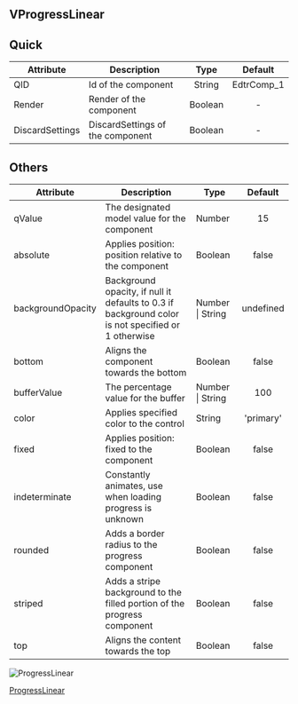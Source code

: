 ## VProgressLinear

## Quick

| Attribute       | Description                      |  Type   |  Default   |
| --------------- | -------------------------------- | :-----: | :--------: |
| QID             | Id of the component              | String  | EdtrComp_1 |
| Render          | Render of the component          | Boolean |     -      |
| DiscardSettings | DiscardSettings of the component | Boolean |     -      |



## Others

| Attribute         | Description                                                  | Type             |  Default  |
| ----------------- | ------------------------------------------------------------ | ---------------- | :-------: |
| qValue            | The designated model value for the component                 | Number           |    15     |
| absolute          | Applies position: position relative to the component         | Boolean          |   false   |
| backgroundOpacity | Background opacity, if null it defaults to 0.3 if background color is not specified or 1 otherwise | Number \| String | undefined |
| bottom            | Aligns the component towards the bottom                      | Boolean          |   false   |
| bufferValue       | The percentage value for the buffer                          | Number \| String |    100    |
| color             | Applies specified color to the control                       | String           | 'primary' |
| fixed             | Applies position: fixed to the component                     | Boolean          |   false   |
| indeterminate     | Constantly animates, use when loading progress is unknown    | Boolean          |   false   |
| rounded           | Adds a border radius to the progress component               | Boolean          |   false   |
| striped           | Adds a stripe background to the filled portion of the progress component | Boolean          |   false   |
| top               | Aligns the content towards the top                           | Boolean          |   false   |



![ProgressLinear](https://cdn.softtech.com.tr/ngsp-quick/nemo/dev/mdImages/VProgressLinear/ProgressLinear.png)

<a href="https://studio.onplateau.com/quick/?q=/qjsons/ProgressLinear.qjson"  target="_blank">ProgressLinear</a>



